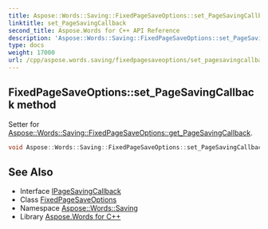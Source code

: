 ```yaml
---
title: Aspose::Words::Saving::FixedPageSaveOptions::set_PageSavingCallback method
linktitle: set_PageSavingCallback
second_title: Aspose.Words for C++ API Reference
description: 'Aspose::Words::Saving::FixedPageSaveOptions::set_PageSavingCallback method. Setter for Aspose::Words::Saving::FixedPageSaveOptions::get_PageSavingCallback in C++.'
type: docs
weight: 17000
url: /cpp/aspose.words.saving/fixedpagesaveoptions/set_pagesavingcallback/
---
```

## FixedPageSaveOptions::set_PageSavingCallback method


Setter for [Aspose::Words::Saving::FixedPageSaveOptions::get_PageSavingCallback](../get_pagesavingcallback/).

```cpp
void Aspose::Words::Saving::FixedPageSaveOptions::set_PageSavingCallback(const System::SharedPtr<Aspose::Words::Saving::IPageSavingCallback> &value)
```

## See Also

* Interface [IPageSavingCallback](../../ipagesavingcallback/)
* Class [FixedPageSaveOptions](../)
* Namespace [Aspose::Words::Saving](../../)
* Library [Aspose.Words for C++](../../../)
